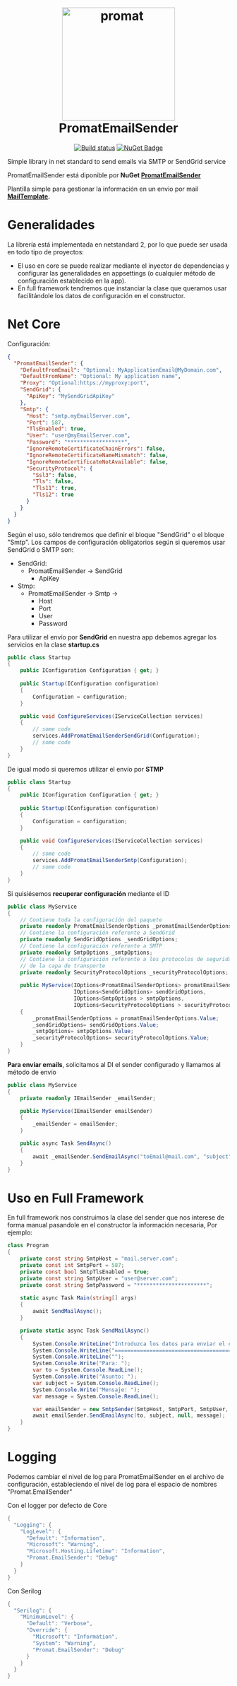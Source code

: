 <h1 align="center">
<img src="https://github.com/promatcloud/Branding/blob/master/icons/PromatEmailSender/promatemailsenderarroba.512.png" alt="promat" width="256"/>
 <br/>
 PromatEmailSender
</h1>

<div align="center">

[![Build status](https://ci.appveyor.com/api/projects/status/e6m2m84bn51mq7t8?svg=true)](https://ci.appveyor.com/project/promatcloud/promatemailsender)
[![NuGet Badge](https://buildstats.info/nuget/PromatEmailSender?includePreReleases=true)](https://www.nuget.org/packages/PromatEmailSender/)

</div>
Simple library in net standard to send emails via SMTP or SendGrid service

PromatEmailSender está diponible por **NuGet [PromatEmailSender](https://www.nuget.org/packages/PromatEmailSender/)**

Plantilla simple para gestionar la información en un envio por mail **[MailTemplate](https://github.com/promatcloud/PromatEmailSender/blob/master/Promat.EmailSender/MailTemplate/).**

# Generalidades
La librería está implementada en netstandard 2, por lo que puede ser usada en todo tipo de proyectos:
 - El uso en core se puede realizar mediante el inyector de dependencias y configurar las generalidades en appsettings (o cualquier método de configuración establecido en la app).
 - En full framework tendremos que instanciar la clase que queramos usar facilitándole los datos de configuración en el constructor.

# Net Core
Configuración:
```json
{
  "PromatEmailSender": {
    "DefaultFromEmail": "Optional: MyApplicationEmail@MyDomain.com",
    "DefaultFromName": "Optional: My application name",
    "Proxy": "Optional:https://myproxy:port",
    "SendGrid": {
      "ApiKey": "MySendGridApiKey"
    },
    "Smtp": {
      "Host": "smtp.myEmailServer.com",
      "Port": 587,
      "TlsEnabled": true,
      "User": "user@myEmailServer.com",
      "Password": "******************",
      "IgnoreRemoteCertificateChainErrors": false,
      "IgnoreRemoteCertificateNameMismatch": false,
      "IgnoreRemoteCertificateNotAvailable": false,
      "SecurityProtocol": {
        "Ssl3": false,
        "Tls": false,
        "Tls11": true,
        "Tls12": true
      }
    }
  }
}
```
Según el uso, sólo tendremos que definir el bloque "SendGrid" o el bloque "Smtp".
Los campos de configuración obligatorios según si queremos usar SendGrid o SMTP son:
- SendGrid: 
	- PromatEmailSender -> SendGrid
		- ApiKey
- Stmp: 
	- PromatEmailSender -> Smtp -> 
		- Host
		- Port
		- User
		- Password

Para utilizar el envío por **SendGrid** en nuestra app debemos agregar los servicios en la clase **startup.cs**
```csharp
public class Startup
{
    public IConfiguration Configuration { get; }
    
    public Startup(IConfiguration configuration)
    {
        Configuration = configuration;
    }

    public void ConfigureServices(IServiceCollection services)
    {
	    // some code
	    services.AddPromatEmailSenderSendGrid(Configuration);
	    // some code
    }
}
```

De igual modo si queremos utilizar el envío por **STMP**
```csharp
public class Startup
{
    public IConfiguration Configuration { get; }
    
    public Startup(IConfiguration configuration)
    {
        Configuration = configuration;
    }

    public void ConfigureServices(IServiceCollection services)
    {
	    // some code
	    services.AddPromatEmailSenderSmtp(Configuration);
	    // some code
    }
}
```

Si quisiésemos **recuperar configuración** mediante el ID
```csharp
public class MyService
{
	// Contiene toda la configuración del paquete
    private readonly PromatEmailSenderOptions _promatEmailSenderOptions;
    // Contiene la configuración referente a SendGrid
    private readonly SendGridOptions _sendGridOptions;
    // Contiene la configuración referente a SMTP
    private readonly SmtpOptions _smtpOptions;
    // Contiene la configuración referente a los protocolos de seguridad 
    // de la capa de transporte
    private readonly SecurityProtocolOptions _securityProtocolOptions;
    
    public MyService(IOptions<PromatEmailSenderOptions> promatEmailSenderOptions, 
					 IOptions<SendGridOptions> sendGridOptions, 
					 IOptions<SmtpOptions > smtpOptions,
					 IOptions<SecurityProtocolOptions > securityProtocolOptions)
    {
        _promatEmailSenderOptions = promatEmailSenderOptions.Value;
        _sendGridOptions= sendGridOptions.Value;
        _smtpOptions= smtpOptions.Value;
        _securityProtocolOptions= securityProtocolOptions.Value;
    }
}
```
**Para enviar emails**, solicitamos al DI el sender configurado y llamamos al método de envío
```csharp
public class MyService
{
	private readonly IEmailSender _emailSender;

	public MyService(IEmailSender emailSender)
	{
	    _emailSender = emailSender;
	}

	public async Task SendAsync()
	{
	    await _emailSender.SendEmailAsync("toEmail@mail.com", "subject", "<p>My HTML message<p>");
	}
}
```

# Uso en Full Framework
En full framework nos construimos la clase del sender que nos interese de forma manual pasandole en el constructor la información necesaria, Por ejemplo:
```csharp
class Program
{
    private const string SmtpHost = "mail.server.com";
    private const int SmtpPort = 587;
    private const bool SmtpTlsEnabled = true;
    private const string SmtpUser = "user@server.com";
    private const string SmtpPassword = "**********************";
    
    static async Task Main(string[] args)
    {
        await SendMailAsync();
    }

    private static async Task SendMailAsync()
    {
        System.Console.WriteLine("Introduzca los datos para enviar el correo");
        System.Console.WriteLine("==========================================");
        System.Console.WriteLine("");
        System.Console.Write("Para: ");
        var to = System.Console.ReadLine();
        System.Console.Write("Asunto: ");
        var subject = System.Console.ReadLine();
        System.Console.Write("Mensaje: ");
        var message = System.Console.ReadLine();

        var emailSender = new SmtpSender(SmtpHost, SmtpPort, SmtpUser, SmtpPassword, SmtpTlsEnabled);
        await emailSender.SendEmailAsync(to, subject, null, message);
    }
}
```

# Logging
Podemos cambiar el nivel de log para PromatEmailSender en el archivo de configuración, estableciendo el nivel de log para el espacio de nombres "Promat.EmailSender"

Con el logger por defecto de Core
```csharp
{
  "Logging": {
    "LogLevel": {
      "Default": "Information",
      "Microsoft": "Warning",
      "Microsoft.Hosting.Lifetime": "Information",
      "Promat.EmailSender": "Debug"
    }
  }
}
```

Con Serilog
```csharp
{
  "Serilog": {
    "MinimumLevel": {
      "Default": "Verbose",
      "Override": {
        "Microsoft": "Information",
        "System": "Warning",
        "Promat.EmailSender": "Debug"
      }
    }
  }
}
```
